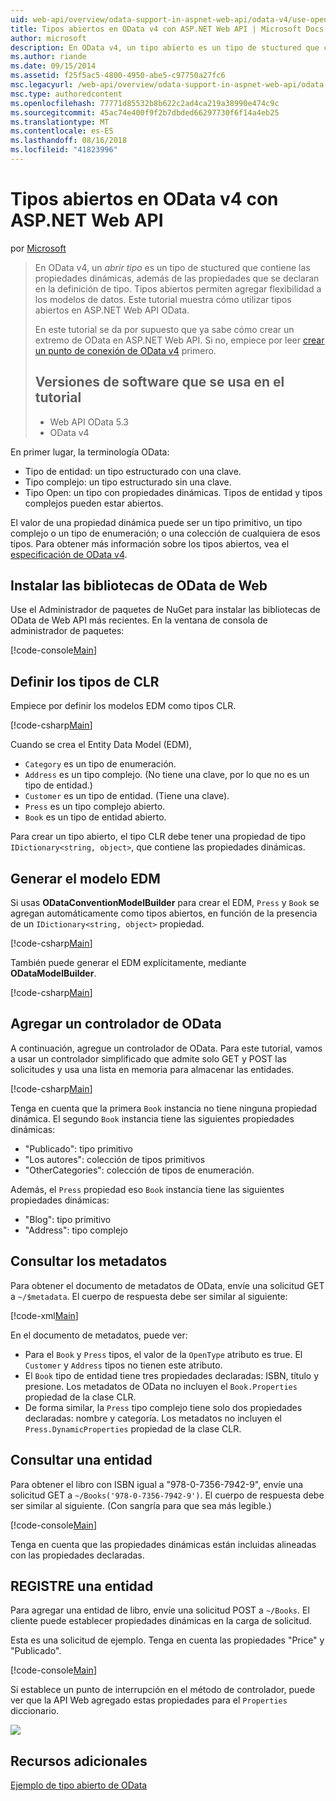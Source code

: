 ```yaml
---
uid: web-api/overview/odata-support-in-aspnet-web-api/odata-v4/use-open-types-in-odata-v4
title: Tipos abiertos en OData v4 con ASP.NET Web API | Microsoft Docs
author: microsoft
description: En OData v4, un tipo abierto es un tipo de stuctured que contiene las propiedades dinámicas, además de las propiedades que se declaran en la definición de tipo. Abrir...
ms.author: riande
ms.date: 09/15/2014
ms.assetid: f25f5ac5-4800-4950-abe5-c97750a27fc6
msc.legacyurl: /web-api/overview/odata-support-in-aspnet-web-api/odata-v4/use-open-types-in-odata-v4
msc.type: authoredcontent
ms.openlocfilehash: 77771d85532b8b622c2ad4ca219a38990e474c9c
ms.sourcegitcommit: 45ac74e400f9f2b7dbded66297730f6f14a4eb25
ms.translationtype: MT
ms.contentlocale: es-ES
ms.lasthandoff: 08/16/2018
ms.locfileid: "41823996"
---
```

<a name="open-types-in-odata-v4-with-aspnet-web-api"></a>Tipos abiertos en OData v4 con ASP.NET Web API
====================
por [Microsoft](https://github.com/microsoft)

> En OData v4, un *abrir tipo* es un tipo de stuctured que contiene las propiedades dinámicas, además de las propiedades que se declaran en la definición de tipo. Tipos abiertos permiten agregar flexibilidad a los modelos de datos. Este tutorial muestra cómo utilizar tipos abiertos en ASP.NET Web API OData.
> 
> En este tutorial se da por supuesto que ya sabe cómo crear un extremo de OData en ASP.NET Web API. Si no, empiece por leer [crear un punto de conexión de OData v4](create-an-odata-v4-endpoint.md) primero.
> 
> ## <a name="software-versions-used-in-the-tutorial"></a>Versiones de software que se usa en el tutorial
> 
> 
> - Web API OData 5.3
> - OData v4


En primer lugar, la terminología OData:

- Tipo de entidad: un tipo estructurado con una clave.
- Tipo complejo: un tipo estructurado sin una clave.
- Tipo Open: un tipo con propiedades dinámicas. Tipos de entidad y tipos complejos pueden estar abiertos.

El valor de una propiedad dinámica puede ser un tipo primitivo, un tipo complejo o un tipo de enumeración; o una colección de cualquiera de esos tipos. Para obtener más información sobre los tipos abiertos, vea el [especificación de OData v4](http://www.odata.org/documentation/odata-version-4-0/).

## <a name="install-the-web-odata-libraries"></a>Instalar las bibliotecas de OData de Web

Use el Administrador de paquetes de NuGet para instalar las bibliotecas de OData de Web API más recientes. En la ventana de consola de administrador de paquetes:

[!code-console[Main](use-open-types-in-odata-v4/samples/sample1.cmd)]

## <a name="define-the-clr-types"></a>Definir los tipos de CLR

Empiece por definir los modelos EDM como tipos CLR.

[!code-csharp[Main](use-open-types-in-odata-v4/samples/sample2.cs)]

Cuando se crea el Entity Data Model (EDM),

- `Category` es un tipo de enumeración.
- `Address` es un tipo complejo. (No tiene una clave, por lo que no es un tipo de entidad.)
- `Customer` es un tipo de entidad. (Tiene una clave).
- `Press` es un tipo complejo abierto.
- `Book` es un tipo de entidad abierto.

Para crear un tipo abierto, el tipo CLR debe tener una propiedad de tipo `IDictionary<string, object>`, que contiene las propiedades dinámicas.

## <a name="build-the-edm-model"></a>Generar el modelo EDM

Si usas **ODataConventionModelBuilder** para crear el EDM, `Press` y `Book` se agregan automáticamente como tipos abiertos, en función de la presencia de un `IDictionary<string, object>` propiedad.

[!code-csharp[Main](use-open-types-in-odata-v4/samples/sample3.cs)]

También puede generar el EDM explícitamente, mediante **ODataModelBuilder**.

[!code-csharp[Main](use-open-types-in-odata-v4/samples/sample4.cs)]

## <a name="add-an-odata-controller"></a>Agregar un controlador de OData

A continuación, agregue un controlador de OData. Para este tutorial, vamos a usar un controlador simplificado que admite solo GET y POST las solicitudes y usa una lista en memoria para almacenar las entidades.

[!code-csharp[Main](use-open-types-in-odata-v4/samples/sample5.cs)]

Tenga en cuenta que la primera `Book` instancia no tiene ninguna propiedad dinámica. El segundo `Book` instancia tiene las siguientes propiedades dinámicas:

- "Publicado": tipo primitivo
- "Los autores": colección de tipos primitivos
- "OtherCategories": colección de tipos de enumeración.

Además, el `Press` propiedad eso `Book` instancia tiene las siguientes propiedades dinámicas:

- "Blog": tipo primitivo
- "Address": tipo complejo

## <a name="query-the-metadata"></a>Consultar los metadatos

Para obtener el documento de metadatos de OData, envíe una solicitud GET a `~/$metadata`. El cuerpo de respuesta debe ser similar al siguiente:

[!code-xml[Main](use-open-types-in-odata-v4/samples/sample6.xml?highlight=5,21)]

En el documento de metadatos, puede ver:

- Para el `Book` y `Press` tipos, el valor de la `OpenType` atributo es true. El `Customer` y `Address` tipos no tienen este atributo.
- El `Book` tipo de entidad tiene tres propiedades declaradas: ISBN, título y presione. Los metadatos de OData no incluyen el `Book.Properties` propiedad de la clase CLR.
- De forma similar, la `Press` tipo complejo tiene solo dos propiedades declaradas: nombre y categoría. Los metadatos no incluyen el `Press.DynamicProperties` propiedad de la clase CLR.

## <a name="query-an-entity"></a>Consultar una entidad

Para obtener el libro con ISBN igual a "978-0-7356-7942-9", envíe una solicitud GET a `~/Books('978-0-7356-7942-9')`. El cuerpo de respuesta debe ser similar al siguiente. (Con sangría para que sea más legible.)

[!code-console[Main](use-open-types-in-odata-v4/samples/sample7.cmd?highlight=8-13,15-23)]

Tenga en cuenta que las propiedades dinámicas están incluidas alineadas con las propiedades declaradas.

## <a name="post-an-entity"></a>REGISTRE una entidad

Para agregar una entidad de libro, envíe una solicitud POST a `~/Books`. El cliente puede establecer propiedades dinámicas en la carga de solicitud.

Esta es una solicitud de ejemplo. Tenga en cuenta las propiedades "Price" y "Publicado".

[!code-console[Main](use-open-types-in-odata-v4/samples/sample8.cmd?highlight=10)]

Si establece un punto de interrupción en el método de controlador, puede ver que la API Web agregado estas propiedades para el `Properties` diccionario.

![](use-open-types-in-odata-v4/_static/image1.png)

## <a name="additional-resources"></a>Recursos adicionales

[Ejemplo de tipo abierto de OData](http://aspnet.codeplex.com/sourcecontrol/latest#Samples/WebApi/OData/v4/ODataOpenTypeSample/ReadMe.txt)
